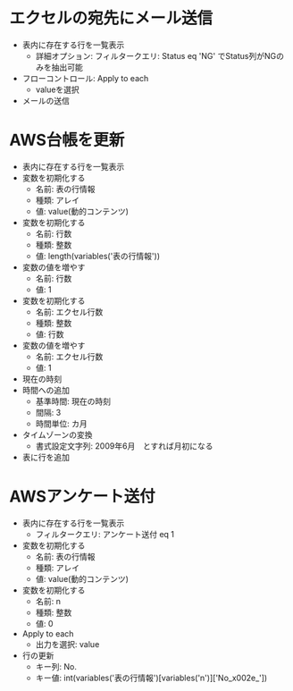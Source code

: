# エクセルの宛先にメール送信
* 表内に存在する行を一覧表示
    * 詳細オプション: フィルタークエリ: Status eq 'NG' でStatus列がNGのみを抽出可能
* フローコントロール: Apply to each
    * valueを選択
* メールの送信

# AWS台帳を更新
* 表内に存在する行を一覧表示
* 変数を初期化する
    * 名前: 表の行情報
    * 種類: アレイ
    * 値: value(動的コンテンツ)
* 変数を初期化する
    * 名前: 行数
    * 種類: 整数
    * 値: length(variables('表の行情報'))
* 変数の値を増やす
    * 名前: 行数
    * 値: 1
* 変数を初期化する
    * 名前: エクセル行数
    * 種類: 整数
    * 値: 行数
* 変数の値を増やす
    * 名前: エクセル行数
    * 値: 1
* 現在の時刻
* 時間への追加
    * 基準時間: 現在の時刻
    * 間隔: 3
    * 時間単位: カ月
* タイムゾーンの変換
    * 書式設定文字列: 2009年6月　とすれば月初になる
* 表に行を追加

# AWSアンケート送付
* 表内に存在する行を一覧表示
    * フィルタークエリ: アンケート送付 eq 1
* 変数を初期化する
    * 名前: 表の行情報
    * 種類: アレイ
    * 値: value(動的コンテンツ)
* 変数を初期化する
    * 名前: n
    * 種類: 整数
    * 値: 0
* Apply to each
    * 出力を選択: value
* 行の更新
    * キー列: No.
    * キー値: int(variables('表の行情報')[variables('n')]['No_x002e_'])